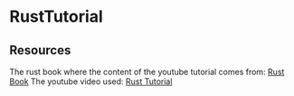 # RustTutorial

## Resources
The rust book where the content of the youtube tutorial comes from: [Rust Book](https://doc.rust-lang.org/book/)
The youtube video used: [Rust Tutorial](https://www.youtube.com/watch?v=T_KrYLW4jw8&list=PLzMcBGfZo4-nyLTlSRBvo0zjSnCnqjHYQ)
